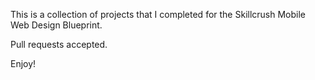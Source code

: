 This is a collection of projects that I completed for the Skillcrush Mobile Web Design Blueprint.

Pull requests accepted.

Enjoy!
